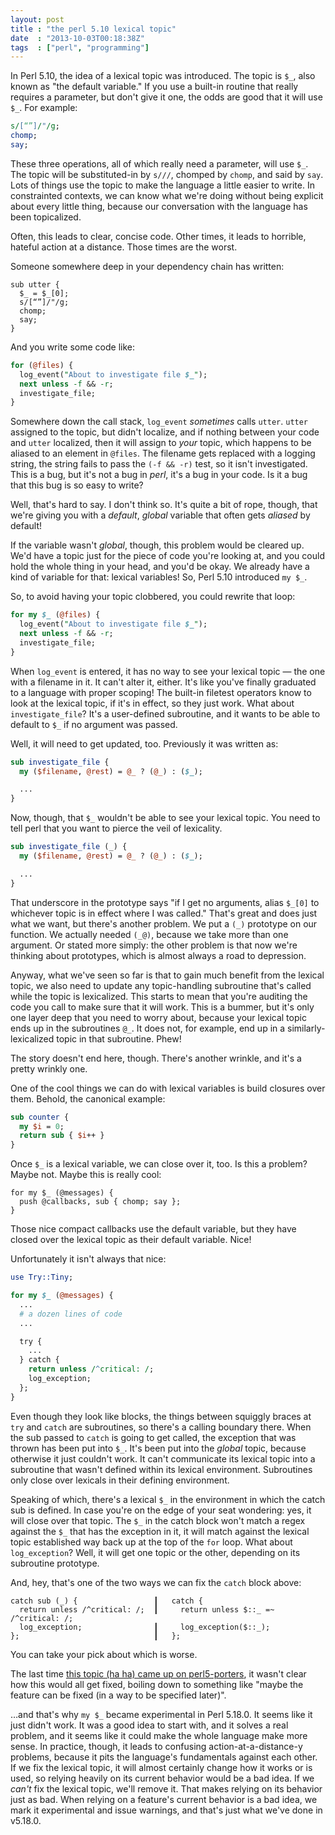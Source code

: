 ```yaml
---
layout: post
title : "the perl 5.10 lexical topic"
date  : "2013-10-03T00:18:38Z"
tags  : ["perl", "programming"]
---
```

In Perl 5.10, the idea of a lexical topic was introduced.  The topic is `$_`,
also known as "the default variable."  If you use a built-in routine that
really requires a parameter, but don't give it one, the odds are good that it
will use `$_`.  For example:

```perl
s/[“”]/"/g;
chomp;
say;
```

These three operations, all of which really need a parameter, will use `$_`.
The topic will be substituted-in by `s///`, chomped by `chomp`, and said by
`say`.  Lots of things use the topic to make the language a little easier to
write.  In constrainted contexts, we can know what we're doing without being
explicit about every little thing, because our conversation with the language
has been topicalized.

Often, this leads to clear, concise code.  Other times, it leads to horrible,
hateful action at a distance.  Those times are the worst.

Someone somewhere deep in your dependency chain has written:

```
sub utter {
  $_ = $_[0];
  s/[“”]/"/g;
  chomp;
  say;
}
```

And you write some code like:

```perl
for (@files) {
  log_event("About to investigate file $_");
  next unless -f && -r;
  investigate_file;
}
```

Somewhere down the call stack, `log_event` *sometimes* calls `utter`.  `utter`
assigned to the topic, but didn't localize, and if nothing between your code
and `utter` localized, then it will assign to *your* topic, which happens to be
aliased to an element in `@files`.  The filename gets replaced with a logging
string, the string fails to pass the `(-f && -r)` test, so it isn't
investigated.  This is a bug, but it's not a bug in *perl*, it's a bug in your
code.  Is it a bug that this bug is so easy to write?

Well, that's hard to say.  I don't think so.  It's quite a bit of rope, though,
that we're giving you with a *default*, *global* variable that often gets
*aliased* by default!

If the variable wasn't *global*, though, this problem would be cleared up.
We'd have a topic just for the piece of code you're looking at, and you could
hold the whole thing in your head, and you'd be okay.  We already have a kind
of variable for that: lexical variables!  So, Perl 5.10 introduced `my $_`.

So, to avoid having your topic clobbered, you could rewrite that loop:

```perl
for my $_ (@files) {
  log_event("About to investigate file $_");
  next unless -f && -r;
  investigate_file;
}
```

When `log_event` is entered, it has no way to see your lexical topic — the one
with a filename in it.  It can't alter it, either.  It's like you've finally
graduated to a language with proper scoping!  The built-in filetest operators
know to look at the lexical topic, if it's in effect, so they just work.  What
about `investigate_file`?  It's a user-defined subroutine, and it wants to be
able to default to `$_` if no argument was passed.

Well, it will need to get updated, too.  Previously it was written as:

```perl
sub investigate_file {
  my ($filename, @rest) = @_ ? (@_) : ($_);

  ...
}
```

Now, though, that `$_` wouldn't be able to see your lexical topic.  You need to
tell perl that you want to pierce the veil of lexicality.

```perl
sub investigate_file (_) {
  my ($filename, @rest) = @_ ? (@_) : ($_);

  ...
}
```

That underscore in the prototype says "if I get no arguments, alias `$_[0]` to
whichever topic is in effect where I was called."  That's great and does just
what we want, but there's another problem.  We put a `(_)` prototype on our
function.  We actually needed `(_@)`, because we take more than one argument.
Or stated more simply: the other problem is that now we're thinking about
prototypes, which is almost always a road to depression.

Anyway, what we've seen so far is that to gain much benefit from the lexical
topic, we also need to update any topic-handling subroutine that's called while
the topic is lexicalized.  This starts to mean that you're auditing the code
you call to make sure that it will work.  This is a bummer, but it's only one
layer deep that you need to worry about, because your lexical topic ends up in
the subroutines `@_`.  It does not, for example, end up in a
similarly-lexicalized topic in that subroutine.  Phew!

The story doesn't end here, though.  There's another wrinkle, and it's a pretty
wrinkly one.

One of the cool things we can do with lexical variables is build closures over
them.  Behold, the canonical example:

```perl
sub counter {
  my $i = 0;
  return sub { $i++ }
}
```

Once `$_` is a lexical variable, we can close over it, too.  Is this a problem?
Maybe not.  Maybe this is really cool:

```
for my $_ (@messages) {
  push @callbacks, sub { chomp; say };
}
```

Those nice compact callbacks use the default variable, but they have closed
over the lexical topic as their default variable.  Nice!

Unfortunately it isn't always that nice:

```perl
use Try::Tiny;

for my $_ (@messages) {
  ...
  # a dozen lines of code
  ...

  try {
    ...
  } catch {
    return unless /^critical: /;
    log_exception;
  };
}
```

Even though they look like blocks, the things between squiggly braces at `try`
and `catch` are subroutines, so there's a calling boundary there.  When the
sub passed to `catch` is going to get called, the exception that was thrown has
been put into `$_`.  It's been put into the *global* topic, because otherwise
it just couldn't work.  It can't communicate its lexical topic into a
subroutine that wasn't defined within its lexical environment.  Subroutines
only close over lexicals in their defining environment.

Speaking of which, there's a lexical `$_` in the environment in which the catch
sub is defined.  In case you're on the edge of your seat wondering: yes, it
will close over that topic.  The `$_` in the catch block won't match a regex
against the `$_` that has the exception in it, it will match against the
lexical topic established way back up at the top of the `for` loop.  What about
`log_exception`?  Well, it will get one topic or the other, depending on its
subroutine prototype.

And, hey, that's one of the two ways we can fix the `catch` block above:

```
catch sub (_) {                 ┃   catch {
  return unless /^critical: /;  ┃     return unless $::_ =~ /^critical: /;
  log_exception;                ┃     log_exception($::_);
};                              ┃   };
```

You can take your pick about which is worse.

The last time [this topic (ha ha) came up on
perl5-porters](http://www.nntp.perl.org/group/perl.perl5.porters/2013/02/msg198987.html),
it wasn't clear how this would all get fixed, boiling down to something like
"maybe the feature can be fixed (in a way to be specified later)".

…and that's why `my $_` became experimental in Perl 5.18.0.  It seems like it
just didn't work.  It was a good idea to start with, and it solves a real
problem, and it seems like it could make the whole language make more sense.
In practice, though, it leads to confusing action-at-a-distance-y problems,
because it pits the language's fundamentals against each other.  If we fix the
lexical topic, it will almost certainly change how it works or is used, so
relying heavily on its current behavior would be a bad idea.  If we *can't* fix
the lexical topic, we'll remove it.  That makes relying on its behavior just as
bad.  When relying on a feature's current behavior is a bad idea, we mark it
experimental and issue warnings, and that's just what we've done in v5.18.0.
